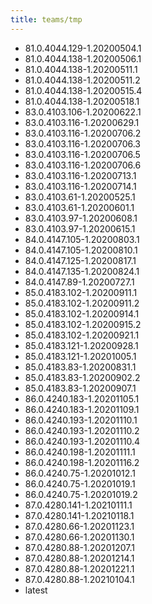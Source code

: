 ```yaml
---
title: teams/tmp
---
```

- 81.0.4044.129-1.20200504.1
- 81.0.4044.138-1.20200506.1
- 81.0.4044.138-1.20200511.1
- 81.0.4044.138-1.20200511.2
- 81.0.4044.138-1.20200515.4
- 81.0.4044.138-1.20200518.1
- 83.0.4103.106-1.20200622.1
- 83.0.4103.116-1.20200629.1
- 83.0.4103.116-1.20200706.2
- 83.0.4103.116-1.20200706.3
- 83.0.4103.116-1.20200706.5
- 83.0.4103.116-1.20200706.6
- 83.0.4103.116-1.20200713.1
- 83.0.4103.116-1.20200714.1
- 83.0.4103.61-1.20200525.1
- 83.0.4103.61-1.20200601.1
- 83.0.4103.97-1.20200608.1
- 83.0.4103.97-1.20200615.1
- 84.0.4147.105-1.20200803.1
- 84.0.4147.105-1.20200810.1
- 84.0.4147.125-1.20200817.1
- 84.0.4147.135-1.20200824.1
- 84.0.4147.89-1.20200727.1
- 85.0.4183.102-1.20200911.1
- 85.0.4183.102-1.20200911.2
- 85.0.4183.102-1.20200914.1
- 85.0.4183.102-1.20200915.2
- 85.0.4183.102-1.20200921.1
- 85.0.4183.121-1.20200928.1
- 85.0.4183.121-1.20201005.1
- 85.0.4183.83-1.20200831.1
- 85.0.4183.83-1.20200902.2
- 85.0.4183.83-1.20200907.1
- 86.0.4240.183-1.20201105.1
- 86.0.4240.183-1.20201109.1
- 86.0.4240.193-1.20201110.1
- 86.0.4240.193-1.20201110.2
- 86.0.4240.193-1.20201110.4
- 86.0.4240.198-1.20201111.1
- 86.0.4240.198-1.20201116.2
- 86.0.4240.75-1.20201012.1
- 86.0.4240.75-1.20201019.1
- 86.0.4240.75-1.20201019.2
- 87.0.4280.141-1.20210111.1
- 87.0.4280.141-1.20210118.1
- 87.0.4280.66-1.20201123.1
- 87.0.4280.66-1.20201130.1
- 87.0.4280.88-1.20201207.1
- 87.0.4280.88-1.20201214.1
- 87.0.4280.88-1.20201221.1
- 87.0.4280.88-1.20210104.1
- latest
